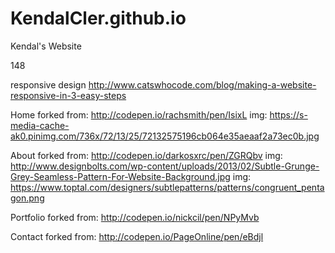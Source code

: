 # KendalCler.github.io
Kendal's Website

148

responsive design
http://www.catswhocode.com/blog/making-a-website-responsive-in-3-easy-steps



Home
forked from: http://codepen.io/rachsmith/pen/IsixL
img: https://s-media-cache-ak0.pinimg.com/736x/72/13/25/72132575196cb064e35aeaaf2a73ec0b.jpg



About
forked from: http://codepen.io/darkosxrc/pen/ZGRQbv
img: http://www.designbolts.com/wp-content/uploads/2013/02/Subtle-Grunge-Grey-Seamless-Pattern-For-Website-Background.jpg
img: https://www.toptal.com/designers/subtlepatterns/patterns/congruent_pentagon.png


Portfolio
forked from: http://codepen.io/nickcil/pen/NPyMvb


Contact
forked from: http://codepen.io/PageOnline/pen/eBdjl
